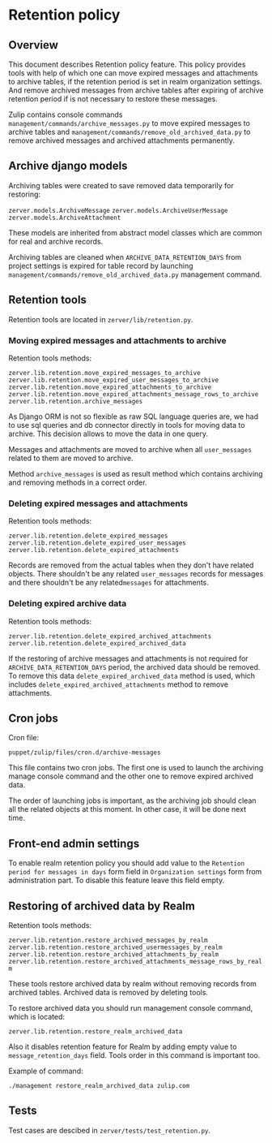# Retention policy


## Overview

This document describes Retention policy feature. This policy provides
tools with help of which one can move expired messages and attachments
to archive tables, if the retention period is set in realm organization
settings. And remove archived messages from archive tables after
expiring of archive retention period if is not necessary to restore
these messages.

Zulip contains console commands `management/commands/archive_messages.py`
to move expired messages to archive tables and
`management/commands/remove_old_archived_data.py` to remove archived
messages and archived attachments permanently.


## Archive django models

Archiving tables were created to save removed data temporarily
for restoring:

  `zerver.models.ArchiveMessage`
  `zerver.models.ArchiveUserMessage`
  `zerver.models.ArchiveAttachment`

These models are inherited from abstract model classes which are common
for real and archive records.

Archiving tables are cleaned when `ARCHIVE_DATA_RETENTION_DAYS` from
project settings is expired for table record by launching
`management/commands/remove_old_archived_data.py` management command.


## Retention tools

Retention tools are located in `zerver/lib/retention.py`.

### Moving expired messages and attachments to archive

Retention tools methods:


  `zerver.lib.retention.move_expired_messages_to_archive`
  `zerver.lib.retention.move_expired_user_messages_to_archive`
  `zerver.lib.retention.move_expired_attachments_to_archive`
  `zerver.lib.retention.move_expired_attachments_message_rows_to_archive`
  `zerver.lib.retention.archive_messages`

As Django ORM is not so flexible as raw SQL language queries are, we had
to use sql queries and db connector directly in tools for moving data
to archive. This decision allows to move the data in one query.

Messages and attachments are moved to archive when all `user_messages`
related to them are moved to archive.

Method `archive_messages` is used as result method which contains
archiving and removing methods in a correct order.


### Deleting expired messages and attachments

Retention tools methods:


  `zerver.lib.retention.delete_expired_messages`
  `zerver.lib.retention.delete_expired_user_messages`
  `zerver.lib.retention.delete_expired_attachments`

Records are removed from the actual tables when they don't have related
objects. There shouldn't be any related `user_messages` records for
messages and there shouldn't be any related`messages` for attachments.

### Deleting expired archive data

Retention tools methods:


  `zerver.lib.retention.delete_expired_archived_attachments`
  `zerver.lib.retention.delete_expired_archived_data`

If the restoring of archive messages and attachments is not required for
`ARCHIVE_DATA_RETENTION_DAYS` period, the archived data should be
removed. To remove this data `delete_expired_archived_data`
method is used, which includes `delete_expired_archived_attachments`
method to remove attachments.


## Cron jobs

Cron file:

  `puppet/zulip/files/cron.d/archive-messages`

This file contains two cron jobs. The first one is used to launch the
archiving manage console command and the other one to remove expired
archived data.

The order of launching jobs is important, as the archiving job
should clean all the related objects at this moment. In other case,
it will be done next time.

## Front-end admin settings

To enable realm retention policy you should add value to the
`Retention period for messages in days` form field in
`Organization settings` form from administration part. To disable this
feature leave this field empty.

## Restoring of archived data by Realm

Retention tools methods:


  `zerver.lib.retention.restore_archived_messages_by_realm`
  `zerver.lib.retention.restore_archived_usermessages_by_realm`
  `zerver.lib.retention.restore_archived_attachments_by_realm`
  `zerver.lib.retention.restore_archived_attachments_message_rows_by_realm`

These tools restore archived data by realm without removing records
from archived tables. Archived data is removed by deleting tools.

To restore archived data you should run management console command,
which is located:

  `zerver.lib.retention.restore_realm_archived_data`

Also it disables retention feature for Realm by adding empty value to
`message_retention_days` field. Tools order in this command is
important too.

Example of command:

  `./management restore_realm_archived_data zulip.com`


## Tests

Test cases are descibed in `zerver/tests/test_retention.py`.
